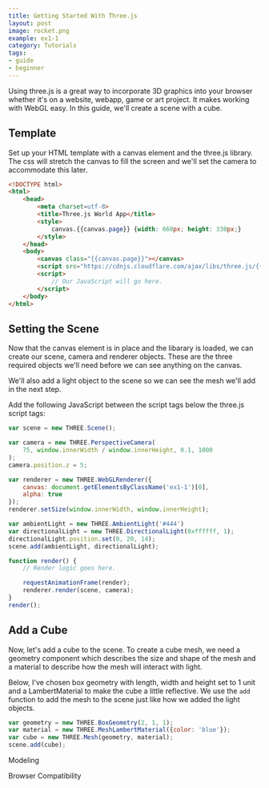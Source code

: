 ```yaml
---
title: Getting Started With Three.js
layout: post
image: rocket.png
example: ex1-1
category: Tutorials
tags:
- guide
- beginner
---
```


Using three.js is a great way to incorporate 3D graphics into your browser whether it's on a<!--more--> website, webapp, game or art project. It makes working with WebGL easy. In this guide, we'll create a scene with a cube.


## Template
Set up your HTML template with a canvas element and the three.js library. The css will stretch the canvas to fill the screen and we'll set the camera to accommodate this later.

```html
<!DOCTYPE html>
<html>
	<head>
		<meta charset=utf-8>
		<title>Three.js World App</title>
		<style>
			canvas.{{canvas.page}} {width: 660px; height: 330px;}
		</style>
	</head>
	<body>
		<canvas class="{{canvas.page}}"></canvas>
		<script src="https://cdnjs.cloudflare.com/ajax/libs/three.js/{{site.three_version}}/three.js"></script>
		<script>
			// Our JavaScript will go here.
		</script>
	</body>
</html>
```

## Setting the Scene
Now that the canvas element is in place and the libarary is loaded, we can create our scene, camera and renderer objects. These are the three required objects we'll need before we can see anything on the canvas.

We'll also add a light object to the scene so we can see the mesh we'll add in the next step.

Add the following JavaScript between the script tags below the three.js script tags:

```javascript
var scene = new THREE.Scene();

var camera = new THREE.PerspectiveCamera(
	75, window.innerWidth / window.innerHeight, 0.1, 1000
);
camera.position.z = 5;

var renderer = new THREE.WebGLRenderer({
	canvas: document.getElementsByClassName('ex1-1')[0],
	alpha: true
});
renderer.setSize(window.innerWidth, window.innerHeight);

var ambientLight = new THREE.AmbientLight('#444')
var directionalLight = new THREE.DirectionalLight(0xffffff, 1);
directionalLight.position.set(0, 20, 14);
scene.add(ambientLight, directionalLight);

function render() {
	// Render logic goes here.

	requestAnimationFrame(render);
	renderer.render(scene, camera);
}
render();
```

## Add a Cube
Now, let's add a cube to the scene. To create a cube mesh, we need a geometry component which describes the size and shape of the mesh and a material to describe how the mesh will interact with light.

Below, I've chosen box geometry with length, width and height set to 1 unit and a LambertMaterial to make the cube a little reflective. We use the `add` function to add the mesh to the scene just like how we added the light objects.

```javascript
var geometry = new THREE.BoxGeometry(2, 1, 1);
var material = new THREE.MeshLambertMaterial({color: 'blue'});
var cube = new THREE.Mesh(geometry, material);
scene.add(cube);
```


Modeling

Browser Compatibility